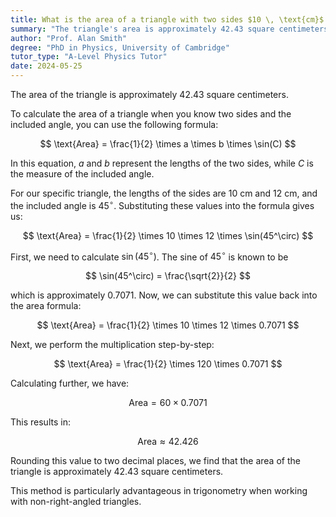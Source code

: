 ```yaml
---
title: What is the area of a triangle with two sides $10 \, \text{cm}$ and $12 \, \text{cm}$, and an included angle of $45^\circ$?
summary: "The triangle's area is approximately 42.43 square centimeters."
author: "Prof. Alan Smith"
degree: "PhD in Physics, University of Cambridge"
tutor_type: "A-Level Physics Tutor"
date: 2024-05-25
---
```


The area of the triangle is approximately $42.43$ square centimeters.

To calculate the area of a triangle when you know two sides and the included angle, you can use the following formula:

$$ 
\text{Area} = \frac{1}{2} \times a \times b \times \sin(C) 
$$

In this equation, $a$ and $b$ represent the lengths of the two sides, while $C$ is the measure of the included angle.

For our specific triangle, the lengths of the sides are $10$ cm and $12$ cm, and the included angle is $45^\circ$. Substituting these values into the formula gives us:

$$ 
\text{Area} = \frac{1}{2} \times 10 \times 12 \times \sin(45^\circ) 
$$

First, we need to calculate $\sin(45^\circ)$. The sine of $45^\circ$ is known to be 

$$ 
\sin(45^\circ) = \frac{\sqrt{2}}{2} 
$$ 

which is approximately $0.7071$. Now, we can substitute this value back into the area formula:

$$ 
\text{Area} = \frac{1}{2} \times 10 \times 12 \times 0.7071 
$$

Next, we perform the multiplication step-by-step:

$$ 
\text{Area} = \frac{1}{2} \times 120 \times 0.7071 
$$

Calculating further, we have:

$$ 
\text{Area} = 60 \times 0.7071 
$$

This results in:

$$ 
\text{Area} \approx 42.426 
$$

Rounding this value to two decimal places, we find that the area of the triangle is approximately $42.43$ square centimeters. 

This method is particularly advantageous in trigonometry when working with non-right-angled triangles.
    